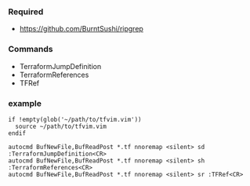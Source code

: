 ### Required

- <https://github.com/BurntSushi/ripgrep>

### Commands

- TerraformJumpDefinition
- TerraformReferences
- TFRef


### example

```vim
if !empty(glob('~/path/to/tfvim.vim'))
  source ~/path/to/tfvim.vim
endif

autocmd BufNewFile,BufReadPost *.tf nnoremap <silent> sd :TerraformJumpDefinition<CR>
autocmd BufNewFile,BufReadPost *.tf nnoremap <silent> sh :TerraformReferences<CR>
autocmd BufNewFile,BufReadPost *.tf nnoremap <silent> sr :TFRef<CR>
```
